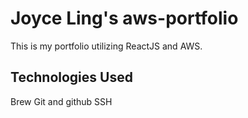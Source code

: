 # Joyce Ling's aws-portfolio

This is my portfolio utilizing ReactJS and AWS.

## Technologies Used

Brew 
Git and github
SSH
